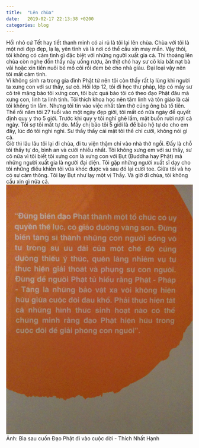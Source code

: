 ```yaml
---
title:  "Lên chùa"
date:   2019-02-17 22:13:38 +0200
categories: blog
---
```

Hồi nhỏ cứ Tết hay tiết thanh minh có ai rủ là tôi lại lên chùa. Chùa với tôi là một nơi đẹp đẹp, lạ lạ, yên tĩnh và là nơi có thể cầu xin may mắn. Vậy thôi, tôi không có cảm tình gì đặc biệt với những người xuất gia cả. Thi thoảng lên chùa còn nghe đồn thầy này uống rượu, ăn thịt chó hay sư cô kia bắt nạt bà vãi hoặc xin tiền nuôi bé mồ côi rồi đem bé cho nhà giàu. Đại loại vậy nên tôi mất cảm tình.  
Vì không sinh ra trong gia đình Phật tử nên tôi còn thấy rất lạ lùng khi người ta xưng con với sư thầy, sư cô. Hồi lớp 12, tôi đi học thư pháp, lớp có mấy sư cô trẻ măng bảo tôi xưng con, tôi bực quá bảo tôi có theo đạo Phật đâu mà xưng con, linh ta linh tinh.
Tôi thích khoa học nên tâm linh và tôn giáo là cái tôi không tin lắm. Nhưng tôi tin vào việc nhất tâm thờ cúng ông bà tổ tiên.  
Thế rồi năm tôi 27 tuổi vào một ngày đẹp giời, tôi mất có nửa ngày để quyết định quy y thọ 5 giới. Trước khi quy y tôi nghĩ ghê lắm, mặt buồn rười rượi cả ngày. Tôi sợ tôi mất tự do. Mấy chị bảo tôi 5 giới là để bảo hộ tự do cho em đấy, lúc đó tôi nghi nghi. Sư thầy thấy cái mặt tôi thế chỉ cười, không nói gì cả.  
Giờ thì lâu lâu tôi lại đi chùa, đi tu viện thậm chí vào nhà thờ ngồi. Đấy là chỗ tôi thấy tự do, bình an và cười nhiều nhất. Tôi không xưng em với sư thầy, sư cô nữa vì tôi biết tôi xưng con là xưng con với Bụt (Buddha hay Phật) mà những người xuất gia là người đại diện. Tôi gặp những người xuất sĩ dạy cho tôi những điều khiến tôi vừa khóc được và sau đó lại cười toe. Giữa tôi và họ có sự cảm thông. Tôi lạy Bụt như lạy một vị Thầy. Và giờ đi chùa, tôi không cầu xin gì nữa cả.  
![daoPhat](/assets/images/dao-phat.jpg "Đạo Phật đi vào cuộc đời")  
Ảnh: Bìa sau cuốn Đạo Phật đi vào cuộc đời - Thích Nhất Hạnh
